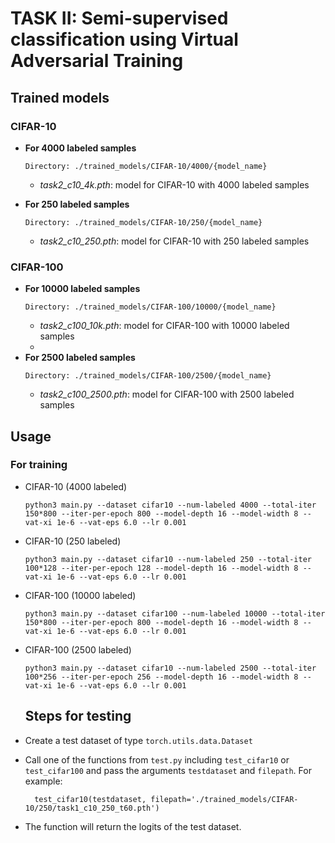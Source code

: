 # TASK II: Semi-supervised classification using Virtual Adversarial Training

## Trained models

### CIFAR-10

- **For 4000 labeled samples**
  ```
  Directory: ./trained_models/CIFAR-10/4000/{model_name}
  ```
  - *task2_c10_4k.pth*: model for CIFAR-10 with 4000 labeled samples 

- **For 250 labeled samples**
  ```
  Directory: ./trained_models/CIFAR-10/250/{model_name}
  ```
  - *task2_c10_250.pth*: model for CIFAR-10 with 250 labeled samples 

### CIFAR-100

- **For 10000 labeled samples**
  ```
  Directory: ./trained_models/CIFAR-100/10000/{model_name}
  ```
  - *task2_c100_10k.pth*: model for CIFAR-100 with 10000 labeled samples 
  - 
- **For 2500 labeled samples**
  ```
  Directory: ./trained_models/CIFAR-100/2500/{model_name}
  ```
  - *task2_c100_2500.pth*: model for CIFAR-100 with 2500 labeled samples


## Usage

### For training

- CIFAR-10 (4000 labeled)
  ```
  python3 main.py --dataset cifar10 --num-labeled 4000 --total-iter 150*800 --iter-per-epoch 800 --model-depth 16 --model-width 8 --vat-xi 1e-6 --vat-eps 6.0 --lr 0.001
  ```
- CIFAR-10 (250 labeled)
   ```
  python3 main.py --dataset cifar10 --num-labeled 250 --total-iter 100*128 --iter-per-epoch 128 --model-depth 16 --model-width 8 --vat-xi 1e-6 --vat-eps 6.0 --lr 0.001
  ```

- CIFAR-100 (10000 labeled)

  ```
  python3 main.py --dataset cifar100 --num-labeled 10000 --total-iter 150*800 --iter-per-epoch 800 --model-depth 16 --model-width 8 --vat-xi 1e-6 --vat-eps 6.0 --lr 0.001
  ```
- CIFAR-100 (2500 labeled)
   ```
  python3 main.py --dataset cifar10 --num-labeled 2500 --total-iter 100*256 --iter-per-epoch 256 --model-depth 16 --model-width 8 --vat-xi 1e-6 --vat-eps 6.0 --lr 0.001
  ```

  ## Steps for testing

- Create a test dataset of type ```torch.utils.data.Dataset```
- Call one of the functions from ```test.py``` including ```test_cifar10``` or ```test_cifar100``` and pass the arguments ```testdataset``` and ```filepath```. For example:
  ```
    test_cifar10(testdataset, filepath='./trained_models/CIFAR-10/250/task1_c10_250_t60.pth')
  ```
- The function will return the logits of the test dataset.